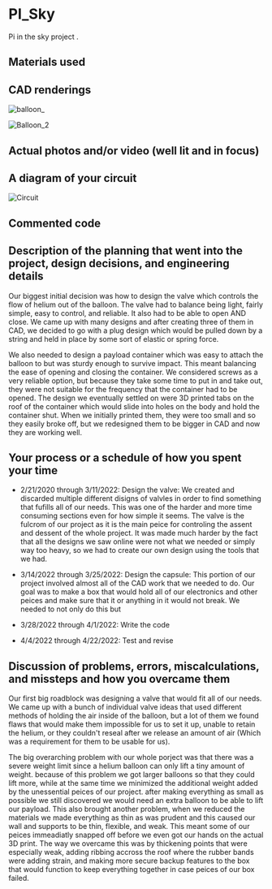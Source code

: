 # PI_Sky
Pi in the sky project
.

## Materials used

## CAD renderings

![balloon_](https://user-images.githubusercontent.com/56924009/170523966-5f947796-b087-4268-bb39-d09f454969da.PNG)





![Balloon_2](https://user-images.githubusercontent.com/56924009/170523982-3d9e8043-6101-4f8d-a412-942f798ea53d.PNG)


## Actual photos and/or video (well lit and in focus)

## A diagram of your circuit

![Circuit](https://user-images.githubusercontent.com/60944294/170525997-beada2d2-2537-4bdd-9b0a-c7a35084f0e8.PNG)

## Commented code

## Description of the planning that went into the project, design decisions, and engineering details
Our biggest initial decision was how to design the valve which controls the flow of helium out of the balloon. The valve had to balance being light, fairly simple, easy to control, and reliable. It also had to be able to open AND close. We came up with many designs and after creating three of them in CAD, we decided to go with a plug design which would be pulled down by a string and held in place by some sort of elastic or spring force. 

We also needed to design a payload container which was easy to attach the balloon to but was sturdy enough to survive impact. This meant balancing the ease of opening and closing the container. We considered screws as a very reliable option, but because they take some time to put in and take out, they were not suitable for the frequency that the container had to be opened. The design we eventually settled on were 3D printed tabs on the roof of the container which would slide into holes on the body and hold the container shut. When we initially printed them, they were too small and so they easily broke off, but we redesigned them to be bigger in CAD and now they are working well.

## Your process or a schedule of how you spent your time


* 2/21/2020 through 3/11/2022: Design the valve: We created and discarded multiple different disigns of valvles in order to find something that fufills all of our needs. This was one of the harder and more time consuming sections even for how simple it seems. The valve is the fulcrom of our project as it is the main peice for controling the assent and dessent of the whole project. It was made much harder by the fact that all the designs we saw online were not what we needed or simply way too heavy, so we had to create our own design using the tools that we had.  

* 3/14/2022 through 3/25/2022: Design the capsule: This portion of our project involved almost all of the CAD work that we needed to do. Our goal was to make a box that would hold all of our electronics and other peices and make sure that it or anything in it would not break. We needed to not only do this but 
* 3/28/2022 through 4/1/2022: Write the code
* 4/4/2022 through 4/22/2022: Test and revise

## Discussion of problems, errors, miscalculations, and missteps and how you overcame them

Our first big roadblock was designing a valve that would fit all of our needs.  We came up with a bunch of individual valve ideas that used different methods of holding the air inside of the balloon, but a lot of them we found flaws that would make them impossible for us to set it up, unable to retain the helium, or they couldn't reseal after we release an amount of air (Which was a requirement for them to be usable for us). 

The big overarching problem with our whole porject was that there was a severe weight limit since a helium balloon can only lift a tiny amount of weight. because of this problem we got larger balloons so that they could lift more, while at the same time we minimized the additional weight added by the unessential peices of our project. after making everything as small as possible we still discovered we would need an extra balloon to be able to lift our payload. This also brought another problem, when we reduced the materials we made everything as thin as was prudent and this caused our wall and supports to be thin, flexible, and weak. This meant some of our peices immeadiatly snapped off before we even got our hands on the actual 3D print. The way we overcame this was by thickening points that were especially weak, adding ribbing accross the roof where the rubber bands were adding strain, and making more secure backup features to the box that would function to keep everything together in case peices of our box failed.
